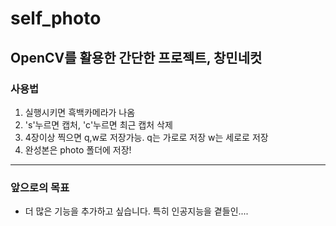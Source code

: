 # self_photo
OpenCV를 활용한 간단한 프로젝트, 창민네컷
-------------------------------------

### 사용법
1. 실행시키면 흑백카메라가 나옴
2. 's'누르면 캡처, 'c'누르면 최근 캡처 삭제
3. 4장이상 찍으면 q,w로 저장가능. q는 가로로 저장 w는 세로로 저장
4. 완성본은 photo 폴더에 저장!


---------------------------
### 앞으로의 목표
* 더 많은 기능을 추가하고 싶습니다. 특히 인공지능을 곁들인....
